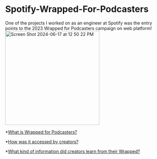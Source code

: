 # Spotify-Wrapped-For-Podcasters
One of the projects I worked on as an engineer at Spotify was the entry points to the 2023 Wrapped for Podcasters campaign on web platform!
<img width="302" alt="Screen Shot 2024-06-17 at 12 50 22 PM" src="https://github.com/ehalper/Spotify-Wrapped-For-Podcasters/assets/71235972/26d6a319-edc4-40fc-99b3-4c8f1daba1ea">

*[What is Wrapped for Podcasters?](https://pr-newsroom-wp.appspot.com/2023-11-29/wrapped-for-podcasters-creators-fans/)

*[How was it accessed by creators?](https://www.facebook.com/reel/316783234612338)

*[What kind of information did creators learn from their Wrapped?](https://podcasters.spotify.com/resources/news/wrapped-podcasters-2023)
